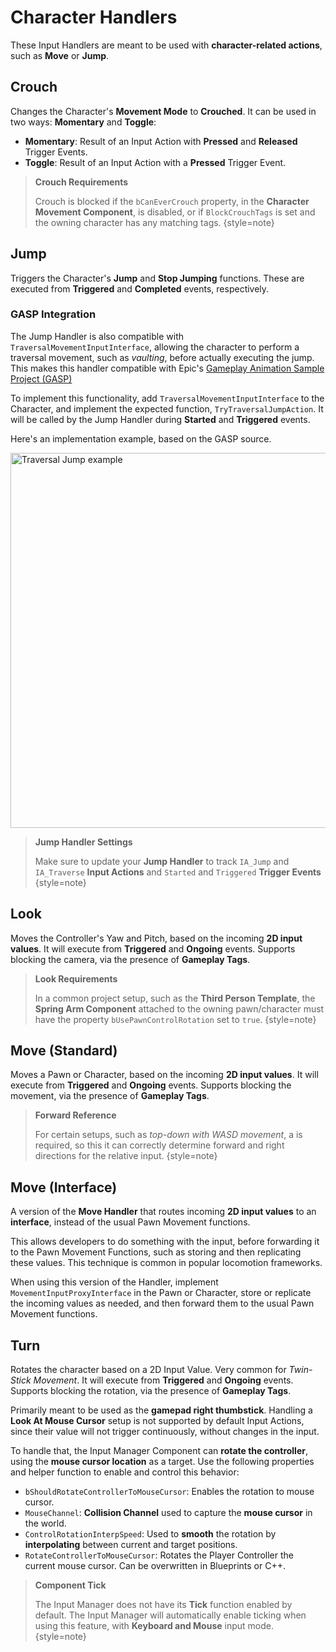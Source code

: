 # Character Handlers
<primary-label ref="input"/>

These Input Handlers are meant to be used with **character-related actions**, such as **Move** or **Jump**.

## Crouch
Changes the Character's **Movement Mode** to **Crouched**. It can be used in two ways: **Momentary** and **Toggle**:

- **Momentary**: Result of an Input Action with **Pressed** and **Released** Trigger Events.
- **Toggle**: Result of an Input Action with a **Pressed** Trigger Event.

> **Crouch Requirements**
>
> Crouch is blocked if the `bCanEverCrouch` property, in the **Character Movement Component**, is disabled, or if 
> `BlockCrouchTags` is set and the owning character has any matching tags.
{style=note}

## Jump
Triggers the Character's **Jump** and **Stop Jumping** functions. These are executed from **Triggered** and **Completed**
events, respectively.

### GASP Integration
The Jump Handler is also compatible with `TraversalMovementInputInterface`, allowing the character to perform a traversal
movement, such as *vaulting*, before actually executing the jump. This makes this handler compatible with Epic's 
[Gameplay Animation Sample Project (GASP)][1] 

To implement this functionality, add `TraversalMovementInputInterface` to the Character, and implement the expected function,
`TryTraversalJumpAction`. It will be called by the Jump Handler during **Started** and **Triggered** events. 

Here's an implementation example, based on the GASP source.

<img src="ipt_handler_jump_traversal.png" alt="Traversal Jump example" thumbnail="true" border-effect="line" width="600"/>

> **Jump Handler Settings**
> 
> Make sure to update your **Jump Handler** to track `IA_Jump` and `IA_Traverse` **Input Actions** and `Started` and
> `Triggered` **Trigger Events**
{style=note}

## Look
Moves the Controller's Yaw and Pitch, based on the incoming **2D input values**. It will execute from **Triggered** and 
**Ongoing** events. Supports blocking the camera, via the presence of **Gameplay Tags**.

> **Look Requirements**
>
> In a common project setup, such as the **Third Person Template**, the **Spring Arm Component** attached to the owning 
> pawn/character must have the property `bUsePawnControlRotation` set to `true`.
{style=note}

## Move (Standard)
Moves a Pawn or Character, based on the incoming **2D input values**. It will execute from **Triggered** and **Ongoing** 
events. Supports blocking the movement, via the presence of **Gameplay Tags**.

> **Forward Reference**
>
> For certain setups, such as _top-down with WASD movement_, a **[](ipt_input_system.md#forward-reference)** is required, 
> so this it can correctly determine forward and right directions for the relative input.
{style=note}

## Move (Interface)
A version of the **Move Handler** that routes incoming **2D input values** to an **interface**, instead of the usual 
Pawn Movement functions.

This allows developers to do something with the input, before forwarding it to the Pawn Movement Functions, such as
storing and then replicating these values. This technique is common in popular locomotion frameworks.

When using this version of the Handler, implement `MovementInputProxyInterface` in the Pawn or Character, store or 
replicate the incoming values as needed, and then forward them to the usual Pawn Movement functions.

## Turn
Rotates the character based on a 2D Input Value. Very common for _Twin-Stick Movement_. It will execute from **Triggered** 
and **Ongoing** events. Supports blocking the rotation, via the presence of **Gameplay Tags**.

Primarily meant to be used as the **gamepad right thumbstick**. Handling a **Look At Mouse Cursor** setup is not supported
by default Input Actions, since their value will not trigger continuously, without changes in the input.

To handle that, the Input Manager Component can **rotate the controller**, using the **mouse cursor location** as a target.
Use the following properties and helper function to enable and control this behavior:

- `bShouldRotateControllerToMouseCursor`: Enables the rotation to mouse cursor.
- `MouseChannel`: **Collision Channel** used to capture the **mouse cursor** in the world.
- `ControlRotationInterpSpeed`: Used to **smooth** the rotation by **interpolating** between current and target positions.
- `RotateControllerToMouseCursor`: Rotates the Player Controller the current mouse cursor. Can be overwritten in Blueprints or C++.

> **Component Tick**
> 
> The Input Manager does not have its **Tick** function enabled by default. The Input Manager will automatically enable 
> ticking when using this feature, with **Keyboard and Mouse** input mode.
{style=note}

[1]: https://www.unrealengine.com/en-US/tech-blog/explore-the-new-updates-to-the-game-animation-sample-project-in-ue-5.5